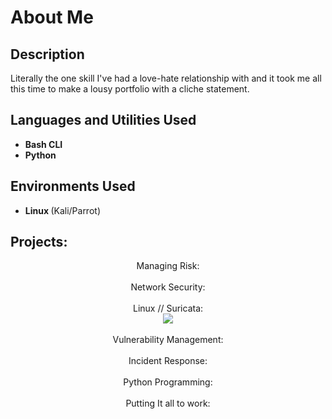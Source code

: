 <h1> About Me </h1>

 ### 

<h2>Description</h2>
Literally the one skill I've had a love-hate relationship with and it took me all this time to make a lousy portfolio with a cliche statement. 
<br />


<h2>Languages and Utilities Used</h2>

- <b> Bash CLI </b> 
- <b> Python </b>

<h2>Environments Used </h2>

- <b> Linux </b> (Kali/Parrot)

<h2>Projects: </h2>

<p align="center">
Managing Risk: <br/>
<img src=""/>
<br />
<br />
Network Security:  <br/>
<img src=""/>
<br />
<br />
Linux // Suricata: <br/>
<img src="https://i.imgur.com/GSCddOA.png"/>
<br />
<br />
Vulnerability Management:  <br/>
<img src=""/>
<br />
<br />
Incident Response:  <br/>
<img src=""/>
<br />
<br />
Python Programming:  <br/>
<img src=""/>
<br />
<br />
Putting It all to work:  <br/>
<img src=""/>
</p>

<!--
 ```diff
- text in red
+ text in green
! text in orange
# text in gray
@@ text in purple (and bold)@@
```
--!>
